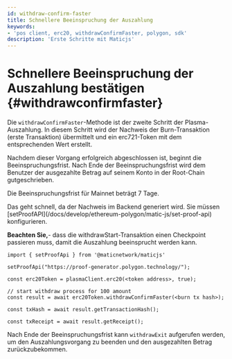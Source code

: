```yaml
---
id: withdraw-confirm-faster
title: Schnellere Beeinspruchung der Auszahlung
keywords:
- 'pos client, erc20, withdrawConfirmFaster, polygon, sdk'
description: 'Erste Schritte mit Maticjs'
---
```


# Schnellere Beeinspruchung der Auszahlung bestätigen {#withdrawconfirmfaster}

Die `withdrawConfirmFaster`-Methode ist der zweite Schritt der Plasma-Auszahlung. In diesem Schritt wird der Nachweis der Burn-Transaktion (erste Transaktion) übermittelt und ein erc721-Token mit dem entsprechenden Wert erstellt.

Nachdem dieser Vorgang erfolgreich abgeschlossen ist, beginnt die Beeinspruchungsfrist. Nach Ende der Beeinspruchungsfrist wird dem Benutzer der ausgezahlte Betrag auf seinem Konto in der Root-Chain gutgeschrieben.

Die Beeinspruchungsfrist für Mainnet beträgt 7 Tage.

<div class="highlight mb-20px mt-20px">
Das geht schnell, da der Nachweis im Backend generiert wird. Sie müssen [setProofAPI](/docs/develop/ethereum-polygon/matic-js/set-proof-api) konfigurieren.
</div>

**Beachten Sie,**- dass die withdrawStart-Transaktion einen Checkpoint passieren muss, damit die Auszahlung beeinsprucht werden kann.

```
import { setProofApi } from '@maticnetwork/maticjs'

setProofApi("https://proof-generator.polygon.technology/");

const erc20Token = plasmaClient.erc20(<token address>, true);

// start withdraw process for 100 amount
const result = await erc20Token.withdrawConfirmFaster(<burn tx hash>);

const txHash = await result.getTransactionHash();

const txReceipt = await result.getReceipt();

```

Nach Ende der Beeinspruchungsfrist kann `withdrawExit` aufgerufen werden, um den Auszahlungsvorgang zu beenden und den ausgezahlten Betrag zurückzubekommen.
